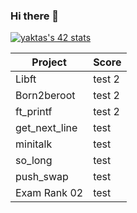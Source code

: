 ### Hi there 👋


[![yaktas's 42 stats](https://badge42.vercel.app/api/v2/cl6nfxu0j00060gl161hzaqgt/stats?cursusId=21&coalitionId=231)](https://github.com/JaeSeoKim/badge42)

| Project | Score | 
| --- | --- |
| Libft | test 2 |
| Born2beroot | test 2 |
| ft_printf | test 2 |
| get_next_line | test |
| minitalk | test |
| so_long | test |
| push_swap | test |
| Exam Rank 02 | test |


<!--
**yeaktas/yeaktas** is a ✨ _special_ ✨ repository because its `README.md` (this file) appears on your GitHub profile.

Here are some ideas to get you started:

- 🔭 I’m currently working on ...
- 🌱 I’m currently learning ...
- 👯 I’m looking to collaborate on ...
- 🤔 I’m looking for help with ...
- 💬 Ask me about ...
- 📫 How to reach me: ...
- 😄 Pronouns: ...
- ⚡ Fun fact: ...
-->

